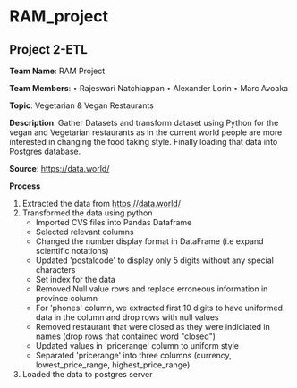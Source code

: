 # RAM_project
## Project 2-ETL   

**Team Name**: 
RAM Project 

**Team Members**:
• Rajeswari Natchiappan 
• Alexander Lorin 
• Marc Avoaka 

**Topic**: 
Vegetarian & Vegan Restaurants 

**Description**: 
 Gather Datasets and transform dataset using Python for the vegan and Vegetarian restaurants 
as in the current world people are more interested in changing the food taking style. Finally loading that 
data into Postgres database.  

**Source**: 
https://data.world/ 

             
 **Process**
 1. Extracted the data from https://data.world/
 2. Transformed the data using python
    - Imported CVS files into Pandas Dataframe
    - Selected relevant columns
    - Changed the number display format in DataFrame (i.e expand scientific notations)
    - Updated 'postalcode' to display only 5 digits without any special characters
    - Set index for the data
    - Removed Null value rows and replace erroneous information in province column
    - For 'phones' column, we extracted first 10 digits to have uniformed data in the column and drop rows with null values
    - Removed restaurant that were closed as they were indiciated in names (drop rows that contained word "closed")
    - Updated values in 'pricerange' column to uniform style
    - Separated 'pricerange' into three columns (currency, lowest_price_range, highest_price_range)
 3. Loaded the data to postgres server
 

